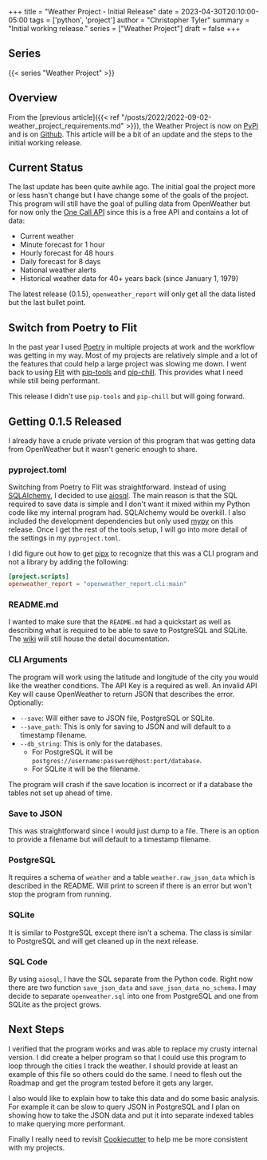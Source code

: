 +++
title = "Weather Project - Initial Release"
date = 2023-04-30T20:10:00-05:00
tags = ['python', 'project']
author = "Christopher Tyler"
summary = "Initial working release."
series = ["Weather Project"]
draft = false
+++

## Series

{{< series "Weather Project" >}}

## Overview

From the [previous article]({{< ref "/posts/2022/2022-09-02-weather_project_requirements.md" >}}),
the Weather Project is now on
[PyPi](https://pypi.org/project/openweather-report/) and is on
[Github](https://github.com/cetyler/openweather_report).
This article will be a bit of an update and the steps to the initial working
release.

## Current Status

The last update has been quite awhile ago.
The initial goal the project more or less hasn't change but I have change
some of the goals of the project.
This program will still have the goal of pulling data from OpenWeather but for
now only the [One Call API](https://openweathermap.org/api/one-call-3) since
this is a free API and contains a lot of data:

* Current weather
* Minute forecast for 1 hour
* Hourly forecast for 48 hours
* Daily forecast for 8 days
* National weather alerts
* Historical weather data for 40+ years back (since January 1, 1979)

The latest release (0.1.5), `openweather_report` will only get all the data
listed but the last bullet point.

## Switch from Poetry to Flit

In the past year I used [Poetry](https://python-poetry.org/) in multiple
projects at work and the workflow was getting in my way.
Most of my projects are relatively simple and a lot of the features that could
help a large project was slowing me down.
I went back to using [Flit](https://flit.pypa.io/) with
[pip-tools](https://pip-tools.readthedocs.io/en/latest/index.html) and
[pip-chill](http://pip-chill.readthedocs.io/en/latest/readme.html).
This provides what I need while still being performant.

This release I didn't use `pip-tools` and `pip-chill` but will going forward.

## Getting 0.1.5 Released

I already have a crude private version of this program that was getting data
from OpenWeather but it wasn't generic enough to share.

### pyproject.toml

Switching from Poetry to Flit was straightforward.
Instead of using [SQLAlchemy](https://www.sqlalchemy.org/), I decided to use
[aiosql](https://nackjicholson.github.io/aiosql/).
The main reason is that the SQL required to save data is simple and I don't
want it mixed within my Python code like my internal program had.
SQLAlchemy would be overkill.
I also included the development dependencies but only used
[mypy](https://www.mypy-lang.org/) on this release.
Once I get the rest of the tools setup, I will go into more detail of the
settings in my `pyproject.toml`.

I did figure out how to get [pipx](https://pypa.github.io/pipx/) to recognize
that this was a CLI program and not a library by adding the following:

```toml
[project.scripts]
openweather_report = "openweather_report.cli:main"
```

### README.md

I wanted to make sure that the `README.md` had a quickstart as well as
describing what is required to be able to save to PostgreSQL and SQLite.
The [wiki](https://github.com/cetyler/openweather_report/wiki) will still house
the detail documentation.

### CLI Arguments

The program will work using the latitude and longitude of the city you would
like the weather conditions.
The API Key is a required as well.
An invalid API Key will cause OpenWeather to return JSON that describes the
error.
Optionally:

* `--save`: Will either save to JSON file, PostgreSQL or SQLite.
* `--save_path`: This is only for saving to JSON and will default to a
  timestamp filename.
* `--db_string`: This is only for the databases.
  * For PostgreSQL it will be
    `postgres://username:password@host:port/database`.
  * For SQLite it will be the filename.

The program will crash if the save location is incorrect or if a database the
tables not set up ahead of time.

### Save to JSON

This was straightforward since I would just dump to a file.
There is an option to provide a filename but will default to a timestamp
filename.

### PostgreSQL

It requires a schema of `weather` and a table `weather.raw_json_data` which is
described in the README.
Will print to screen if there is an error but won't stop the program from
running.

### SQLite

It is similar to PostgreSQL except there isn't a schema.
The class is similar to PostgreSQL and will get cleaned up in the next release.

### SQL Code

By using `aiosql`, I have the SQL separate from the Python code.
Right now there are two function `save_json_data` and
`save_json_data_no_schema`.
I may decide to separate `openweather.sql` into one from PostgreSQL and one
from SQLite as the project grows.

## Next Steps

I verified that the program works and was able to replace my crusty internal
version.
I did create a helper program so that I could use this program to loop through
the cities I track the weather.
I should provide at least an example of this file so others could do the same.
I need to flesh out the Roadmap and get the program tested before it gets any
larger.

I also would like to explain how to take this data and do some basic analysis.
For example it can be slow to query JSON in PostgreSQL and I plan on showing
how to take the JSON data and put it into separate indexed tables to make
querying more performant.

Finally I really need to revisit [Cookiecutter](https://www.cookiecutter.io/)
to help me be more consistent with my projects.

